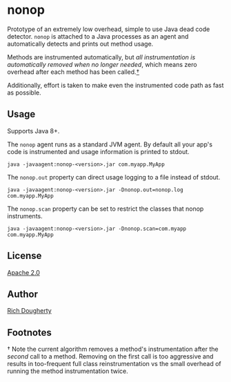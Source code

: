 # nonop

Prototype of an extremely low overhead, simple to use Java dead code detector. `nonop` is attached to a Java processes
as an agent and automatically detects and prints out method usage.

Methods are instrumented automatically, but *all instrumentation is automatically removed when no longer needed*,
which means zero overhead after each method has been called.[†](#footnotes)

Additionally, effort is taken to make even the instrumented code path as fast as possible.

## Usage

Supports Java 8+.

The `nonop` agent runs as a standard JVM agent. By default all your app's code is instrumented and usage information is
printed to stdout.

```
java -javaagent:nonop-<version>.jar com.myapp.MyApp
```

The `nonop.out` property can direct usage logging to a file instead of stdout.
```
java -javaagent:nonop-<version>.jar -Dnonop.out=nonop.log com.myapp.MyApp
```

The `nonop.scan` property can be set to restrict the classes that nonop instruments.
```
java -javaagent:nonop-<version>.jar -Dnonop.scan=com.myapp com.myapp.MyApp
```

## License

[Apache 2.0](./LICENSE)

## Author

[Rich Dougherty](https://rd.nz)

## Footnotes

† Note the current algorithm removes a method's instrumentation after the _second_ call to a method. Removing on the
first call  is too  aggressive and results in too-frequent full class reinstrumentation vs the small overhead of running
the method instrumentation twice.